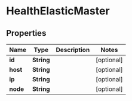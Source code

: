 

# HealthElasticMaster

## Properties

Name | Type | Description | Notes
------------ | ------------- | ------------- | -------------
**id** | **String** |  |  [optional]
**host** | **String** |  |  [optional]
**ip** | **String** |  |  [optional]
**node** | **String** |  |  [optional]



